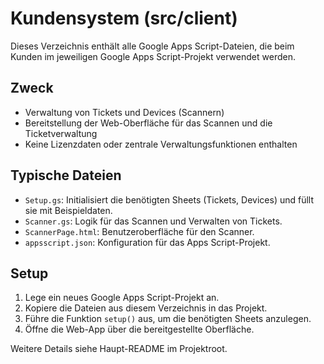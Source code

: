 # Kundensystem (src/client)

Dieses Verzeichnis enthält alle Google Apps Script-Dateien, die beim Kunden im jeweiligen Google Apps Script-Projekt verwendet werden.

## Zweck
- Verwaltung von Tickets und Devices (Scannern)
- Bereitstellung der Web-Oberfläche für das Scannen und die Ticketverwaltung
- Keine Lizenzdaten oder zentrale Verwaltungsfunktionen enthalten

## Typische Dateien
- `Setup.gs`: Initialisiert die benötigten Sheets (Tickets, Devices) und füllt sie mit Beispieldaten.
- `Scanner.gs`: Logik für das Scannen und Verwalten von Tickets.
- `ScannerPage.html`: Benutzeroberfläche für den Scanner.
- `appsscript.json`: Konfiguration für das Apps Script-Projekt.

## Setup
1. Lege ein neues Google Apps Script-Projekt an.
2. Kopiere die Dateien aus diesem Verzeichnis in das Projekt.
3. Führe die Funktion `setup()` aus, um die benötigten Sheets anzulegen.
4. Öffne die Web-App über die bereitgestellte Oberfläche.

Weitere Details siehe Haupt-README im Projektroot. 